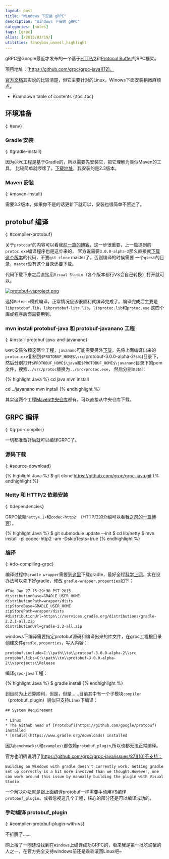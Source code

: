 ```yaml
---
layout: post
title: "Windows 下安装 gRPC"
description: "Windows 下安装 gRPC"
categories: [notes]
tags: [grpc]
alias: [/2015/03/19/]
utilities: fancybox,unveil,highlight
---
```


gRPC是Google最近才发布的一个基于[HTTP/2][11]和[Protocol Buffer][3]的RPC框架。

项目地址：[https://github.com/grpc/grpc-java][12]。

[官方文档][1]其实说的比较清楚，但它主要针对的Linux，Winows下面安装稍微麻烦点。
* Kramdown table of contents
{:toc .toc}


## 环境准备
{: #env}

### Gradle 安装
{: #gradle-install}

因为`GRPC`工程是基于Gradle的，所以需要先安装它，把它理解为类似Maven的工具，
比较简单就啰嗦了。[下载地址][2]，我安装的是2.3版本。


### Maven 安装
{: #maven-install}

需要3.2版本，如果你不是的话更新下就可以，安装也很简单不赘述了。


## protobuf 编译
{: #compiler-protobuf}

关于`protobuf`的内容可以看我[前一篇的博客][3]，这一步很重要，上一篇提到的`protoc.exe`编译程序也是这步来的，
官方说需要`3.0.0-alpha-2`那么直接就[下载这个版本][4]的代码，不要`git clone` master了，否则编译的时候需要
一个`gtest`的目录，`master`没有这个目录还要下载。

代码下载下来之后直接用`Visual Studio`（各个版本都行VS会自己转换）打开就可以。

<a class="post-image" href="/assets/images/posts/protobuf-vsproject.png">
<img itemprop="image" data-src="/assets/images/posts/protobuf-vsproject.png" src="/assets/js/unveil/loader.gif" alt="protobuf-vsproject.png" />
</a>

选择`Release`模式编译，正常情况应该很顺利就编译完成了。编译完成后主要是`libprotobuf.lib`，`libprotobuf-lite.lib`，`libprotoc.lib`和`protoc.exe`
这四个库或程序后面需要用到。

### mvn install protobuf-java 和 protobuf-javanano 工程
{: #install-protobuf-java-and-javanano}

`GRPC`安装依赖这两个工程，`javanano`可能需要另外[下载][5]。先将上面编译出来的`protoc.exe`复制到`$PROTOBUF_HOME$\src`(protobuf-3.0.0-alpha-2\src)目录下，
然后分别打开`$PROTOBUF_HOME$\java`和`$PROTOBUF_HOME$\javanano`目录下的pom文件，搜索`../src/protoc`替换为`../src/protoc.exe`，
然后分别instal：

{% highlight Java %}
cd java
mvn install

cd ../javanano
mvn install
{% endhighlight %}

其实这两个工程[Maven中央仓库][6]都有，可以直接从中央仓库下载。


## GRPC 编译
{: #grpc-compiler}

一切都准备好后就可以编译GRPC了。

### 源码下载
{: #source-download}

{% highlight Java %}
$ git clone https://github.com/grpc/grpc-java.git
{% endhighlight %}


### Netty 和 HTTP/2 依赖安装
{: #dependencies}

GRPC依赖`netty4.1+`和`codec-http2 `（HTTP/2的介绍可以看我[之前的一篇博客][7]）。

{% highlight Java %}
$ git submodule update --init
$ cd lib/netty
$ mvn install -pl codec-http2 -am -DskipTests=true
{% endhighlight %}

### 编译
{: #do-compiling-grpc}

编译过程中`gradle wrapper`需要到[这里][8]下载gradle，最好全程[科学上网][9]。实在没办法可以先下好gradle，修改
`gradle-wrapper.properties`如下：

	#Tue Jan 27 15:29:30 PST 2015
	distributionBase=GRADLE_USER_HOME
	distributionPath=wrapper/dists
	zipStoreBase=GRADLE_USER_HOME
	zipStorePath=wrapper/dists
	#distributionUrl=https\://services.gradle.org/distributions/gradle-2.2.1-all.zip
	distributionUrl=gradle-2.3-all.zip


windows下编译需要指定protobuf源码和编译出来的库文件，在grpc工程根目录创建文件`gradle.properties`，写入内容：

	protobuf.include=C:\\path\\to\\protobuf-3.0.0-alpha-2\\src
	protobuf.libs=C:\\path\\to\\protobuf-3.0.0-alpha-2\\vsprojects\\Release

编译`grpc-java`工程：

{% highlight Java %}
$ gradle install
{% endhighlight %}


到目前为止还算顺利，但是，但是……目前其中有一个子模块`compiler`（protobuf_plugin）貌似只支持`Linux`下编译：

	## System Requirement

	* Linux
	* The Github head of [Protobuf](https://github.com/google/protobuf) installed
	* [Gradle](https://www.gradle.org/downloads) installed


因为`benchmarks\`和`examples\`都依赖`protobuf_plugin`,所以也都无法正常编译。


官方也明确说明了[https://github.com/grpc/grpc-java/issues/87][10]不支持：

	Building on Windows with gradle doesn't currently work. Getting gradle set up correctly is a bit more involved than we thought.However, one can work around this issue by manually building the plugin with Visual Studio.

一个解决办法就是跟上面编译protobuf一样需要手动用VS编译`protobuf_plugin`。或者忽视这几个工程，核心的部分还是可以编译成功的。

### 手动编译 protobuf_plugin
{: #compiler-protobuf-plugin-with-vs}

不折腾了……

网上搜了一圈还没找到在`Windows`上编译成功GRPC的，看来我是第一批吃螃蟹的人之一，在官方完全支持windows前还是乖乖滚回Linux吧~



[1]: https://github.com/grpc/grpc-java#start-of-content
[2]: https://gradle.org/downloads
[3]: http://jindong.io/2015/03/15/google-protocol-buffers-java-tutorial/
[4]: https://github.com/google/protobuf/releases/download/v3.0.0-alpha-2/protobuf-java-3.0.0-alpha-2.zip
[5]: https://github.com/google/protobuf/releases/download/v3.0.0-alpha-2/protobuf-javanano-3.0.0-alpha-2.zip
[6]: http://search.maven.org/#search%7Cga%7C1%7Cprotobuf-java
[7]: http://jindong.io/2015/03/09/new-technique-in-new-year-HTTP2/
[8]: https://services.gradle.org/distributions/gradle-2.2.1-all.zip
[9]: http://www.cnblogs.com/zhanjindong/p/useful-tools.html
[10]: https://github.com/grpc/grpc-java/issues/87
[11]: http://jindong.io/2015/03/09/new-technique-in-new-year-HTTP2/
[12]: https://github.com/grpc/grpc-java